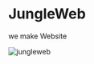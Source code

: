 # JungleWeb
we make Website

![jungleweb](https://github.com/bckim9489/JungleWeb/assets/47053587/d1256cf5-19ef-4848-a36f-51eb37b3c3f0)
